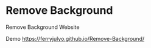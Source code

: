 # Remove Background
Remove Background Website

Demo https://ferryjulyo.github.io/Remove-Background/
